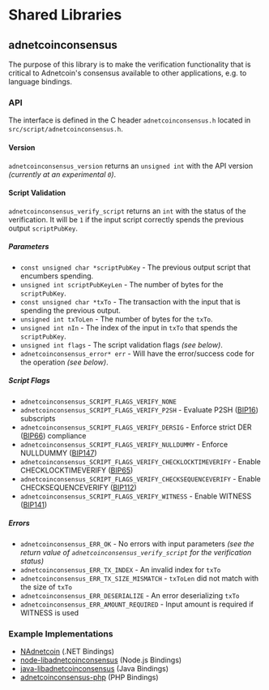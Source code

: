 Shared Libraries
================

## adnetcoinconsensus

The purpose of this library is to make the verification functionality that is critical to Adnetcoin's consensus available to other applications, e.g. to language bindings.

### API

The interface is defined in the C header `adnetcoinconsensus.h` located in  `src/script/adnetcoinconsensus.h`.

#### Version

`adnetcoinconsensus_version` returns an `unsigned int` with the API version *(currently at an experimental `0`)*.

#### Script Validation

`adnetcoinconsensus_verify_script` returns an `int` with the status of the verification. It will be `1` if the input script correctly spends the previous output `scriptPubKey`.

##### Parameters
- `const unsigned char *scriptPubKey` - The previous output script that encumbers spending.
- `unsigned int scriptPubKeyLen` - The number of bytes for the `scriptPubKey`.
- `const unsigned char *txTo` - The transaction with the input that is spending the previous output.
- `unsigned int txToLen` - The number of bytes for the `txTo`.
- `unsigned int nIn` - The index of the input in `txTo` that spends the `scriptPubKey`.
- `unsigned int flags` - The script validation flags *(see below)*.
- `adnetcoinconsensus_error* err` - Will have the error/success code for the operation *(see below)*.

##### Script Flags
- `adnetcoinconsensus_SCRIPT_FLAGS_VERIFY_NONE`
- `adnetcoinconsensus_SCRIPT_FLAGS_VERIFY_P2SH` - Evaluate P2SH ([BIP16](https://github.com/adnetcoin/bips/blob/master/bip-0016.mediawiki)) subscripts
- `adnetcoinconsensus_SCRIPT_FLAGS_VERIFY_DERSIG` - Enforce strict DER ([BIP66](https://github.com/adnetcoin/bips/blob/master/bip-0066.mediawiki)) compliance
- `adnetcoinconsensus_SCRIPT_FLAGS_VERIFY_NULLDUMMY` - Enforce NULLDUMMY ([BIP147](https://github.com/adnetcoin/bips/blob/master/bip-0147.mediawiki))
- `adnetcoinconsensus_SCRIPT_FLAGS_VERIFY_CHECKLOCKTIMEVERIFY` - Enable CHECKLOCKTIMEVERIFY ([BIP65](https://github.com/adnetcoin/bips/blob/master/bip-0065.mediawiki))
- `adnetcoinconsensus_SCRIPT_FLAGS_VERIFY_CHECKSEQUENCEVERIFY` - Enable CHECKSEQUENCEVERIFY ([BIP112](https://github.com/adnetcoin/bips/blob/master/bip-0112.mediawiki))
- `adnetcoinconsensus_SCRIPT_FLAGS_VERIFY_WITNESS` - Enable WITNESS ([BIP141](https://github.com/adnetcoin/bips/blob/master/bip-0141.mediawiki))

##### Errors
- `adnetcoinconsensus_ERR_OK` - No errors with input parameters *(see the return value of `adnetcoinconsensus_verify_script` for the verification status)*
- `adnetcoinconsensus_ERR_TX_INDEX` - An invalid index for `txTo`
- `adnetcoinconsensus_ERR_TX_SIZE_MISMATCH` - `txToLen` did not match with the size of `txTo`
- `adnetcoinconsensus_ERR_DESERIALIZE` - An error deserializing `txTo`
- `adnetcoinconsensus_ERR_AMOUNT_REQUIRED` - Input amount is required if WITNESS is used

### Example Implementations
- [NAdnetcoin](https://github.com/NicolasDorier/NAdnetcoin/blob/master/NAdnetcoin/Script.cs#L814) (.NET Bindings)
- [node-libadnetcoinconsensus](https://github.com/bitpay/node-libadnetcoinconsensus) (Node.js Bindings)
- [java-libadnetcoinconsensus](https://github.com/dexX7/java-libadnetcoinconsensus) (Java Bindings)
- [adnetcoinconsensus-php](https://github.com/Bit-Wasp/adnetcoinconsensus-php) (PHP Bindings)
